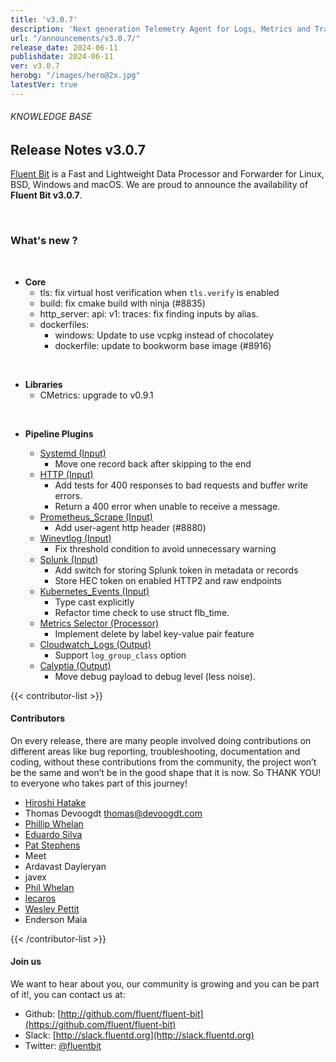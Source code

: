 ```yaml
---
title: 'v3.0.7'
description: 'Next generation Telemetry Agent for Logs, Metrics and Traces. '
url: "/announcements/v3.0.7/"
release_date: 2024-06-11
publishdate: 2024-06-11
ver: v3.0.7
herobg: "/images/hero@2x.jpg"
latestVer: true
---
```


###### KNOWLEDGE BASE

## Release Notes v3.0.7

[Fluent Bit](https://fluentbit.io) is a Fast and Lightweight Data Processor and Forwarder for Linux, BSD, Windows and macOS. We are proud to announce the availability of **Fluent Bit v3.0.7**.

<br>

### What's new ?

<br>

 - __Core__
   - tls: fix virtual host verification when `tls.verify` is enabled
   - build: fix cmake build with ninja (#8835)
   - http_server: api: v1: traces: fix finding inputs by alias.
   - dockerfiles:
     - windows: Update to use vcpkg instead of chocolatey
     - dockerfile: update to bookworm base image (#8916)

<br>

- __Libraries__
   - CMetrics: upgrade to v0.9.1

<br>

 - __Pipeline Plugins__

   - [Systemd (Input)](https://docs.fluentbit.io/manual/pipeline/inputs/systemd/)
      - Move one record back after skipping to the end
   - [HTTP (Input)](https://docs.fluentbit.io/manual/pipeline/inputs/http/)
      - Add tests for 400 responses to bad requests and buffer write errors.
      - Return a 400 error when unable to receive a message.
   - [Prometheus_Scrape (Input)](https://docs.fluentbit.io/manual/pipeline/inputs/prometheus_scrape/)
      - Add user-agent http header (#8880)
   - [Winevtlog (Input)](https://docs.fluentbit.io/manual/pipeline/inputs/winevtlog/)
      - Fix threshold condition to avoid unnecessary warning
   - [Splunk (Input)](https://docs.fluentbit.io/manual/pipeline/inputs/splunk/)
      - Add switch for storing Splunk token in metadata or records
      - Store HEC token on enabled HTTP2 and raw endpoints
   - [Kubernetes_Events (Input)](https://docs.fluentbit.io/manual/pipeline/inputs/kubernetes_events/)
      - Type cast explicitly
      - Refactor time check to use struct flb_time.
   - [Metrics Selector (Processor)](https://docs.fluentbit.io/manual/pipeline/processors/metrics-selector)
      - Implement delete by label key-value pair feature
   - [Cloudwatch_Logs (Output)](https://docs.fluentbit.io/manual/pipeline/outputs/cloudwatch_logs/)
      - Support `log_group_class` option
   - [Calyptia (Output)](https://docs.fluentbit.io/manual/pipeline/outputs/calyptia/)
      - Move debug payload to debug level (less noise).


{{< contributor-list >}}

#### Contributors

On every release, there are many people involved doing contributions on different areas like bug reporting, troubleshooting, documentation and coding, without these contributions from the community, the project won’t be the same and won’t be in the good shape that it is now. So THANK YOU! to everyone who takes part of this journey!

- [Hiroshi Hatake](https://github.com/cosmo0920)
- Thomas Devoogdt <thomas@devoogdt.com>
- [Phillip Whelan](https://github.com/pwhelan)
- [Eduardo Silva](https://github.com/edsiper)
- [Pat Stephens](https://github.com/patrick-stephens)
- Meet
- Ardavast Dayleryan
- javex
- [Phil Whelan](https://github.com/pwhelan)
- [lecaros](https://github.com/lecaros)
- [Wesley Pettit](https://github.com/PettitWesley)
- Enderson Maia

{{< /contributor-list >}}

#### Join us

We want to hear about you, our community is growing and you can be part of it!, you can contact us at:

* Github: [http://github.com/fluent/fluent-bit](https://github.com/fluent/fluent-bit)
* Slack: [http://slack.fluentd.org](http://slack.fluentd.org)
* Twitter: [@fluentbit](https://twitter.com/fluentbit)
